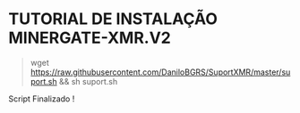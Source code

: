# TUTORIAL DE INSTALAÇÃO MINERGATE-XMR.V2
> wget https://raw.githubusercontent.com/DaniloBGRS/SuportXMR/master/suport.sh && sh suport.sh


Script Finalizado !

